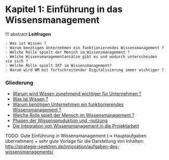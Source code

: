 # Kapitel 1: Einführung in das Wissensmanagement

!!! abstract
    **Leitfragen**  

    - Was ist Wissen ?
    - Warum benötigen Unternehmen ein funktionierendes Wissensmanagement ?
    - Welche Rolle spielt der Mensch im Wissensmanagement ?
    - Welche Wissensmanagementansätze gibt es und wodurch unterscheiden sie sich ?
    - Welche Rolle spielt IKT im Wissensmanagement?
    - Warum wird WM mit fortschreitender Digitalisierung immer wichtiger ?


### Gliederung

- [Warum wird Wissen zunehmend wichtiger für Unternehmen ?](chapters/1/motivation.md)
- [Was ist Wissen ?](chapters/1/wissen.md)
- [Warum benötigen Unternehmen ein funktionierendes Wissensmanagement ?](chapters/1/wissensmanagement.md)
- [Welche Rolle spielt der Mensch im Wissensmanagement ?](chapters/1/mensch.md)
- [Phasen der Wissensproduktion und -nutzung](chapters/1/phasen.md)
- [Die Integration von Wissensmanagement in die Projektarbeit](chapters/1/projektarbeit.md)




TODO: Gute Einführung in Wissensmanagement (-> Hauptaufgaben übernehmen) + sehr gute Vorlage für die Darstellung von Inhalten:
http://strategie-spektren.de/innovation/aufgaben-des-wissensmanagements/